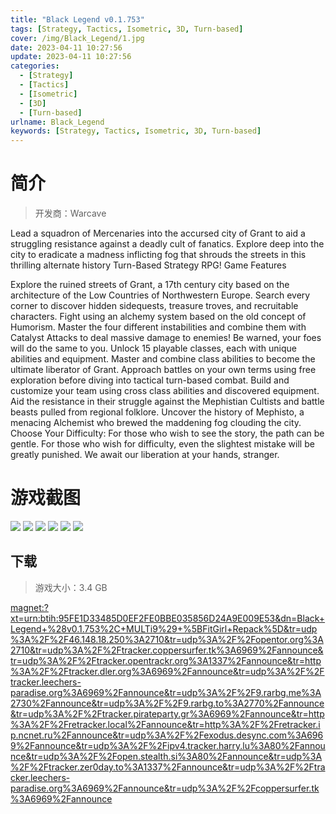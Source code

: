 ```yaml
---
title: "Black Legend v0.1.753"
tags: [Strategy, Tactics, Isometric, 3D, Turn-based]
cover: /img/Black_Legend/1.jpg
date: 2023-04-11 10:27:56
update: 2023-04-11 10:27:56
categories: 
  - [Strategy]
  - [Tactics]
  - [Isometric]
  - [3D]
  - [Turn-based]
urlname: Black_Legend
keywords: [Strategy, Tactics, Isometric, 3D, Turn-based]
---
```

# 简介

> 开发商：Warcave

Lead a squadron of Mercenaries into the accursed city of Grant to aid a struggling resistance against a deadly cult of fanatics. Explore deep into the city to eradicate a madness inflicting fog that shrouds the streets in this thrilling alternate history Turn-Based Strategy RPG!
Game Features

Explore the ruined streets of Grant, a 17th century city based on the architecture of the Low Countries of Northwestern Europe. Search every corner to discover hidden sidequests, treasure troves, and recruitable characters.
Fight using an alchemy system based on the old concept of Humorism. Master the four different instabilities and combine them with Catalyst Attacks to deal massive damage to enemies! Be warned, your foes will do the same to you.
Unlock 15 playable classes, each with unique abilities and equipment. Master and combine class abilities to become the ultimate liberator of Grant.
Approach battles on your own terms using free exploration before diving into tactical turn-based combat.
Build and customize your team using cross class abilities and discovered equipment.
Aid the resistance in their struggle against the Mephistian Cultists and battle beasts pulled from regional folklore.
Uncover the history of Mephisto, a menacing Alchemist who brewed the maddening fog clouding the city.
Choose Your Difficulty: For those who wish to see the story, the path can be gentle. For those who wish for difficulty, even the slightest mistake will be greatly punished.
We await our liberation at your hands, stranger.

# 游戏截图

![](/img/Black_Legend/2.jpg)
![](/img/Black_Legend/3.jpg)
![](/img/Black_Legend/4.jpg)
![](/img/Black_Legend/5.jpg)
![](/img/Black_Legend/6.jpg)
![](/img/Black_Legend/7.jpg)


## 下载

> 游戏大小：3.4 GB

[magnet:?xt=urn:btih:95FE1D33485D0EF2FE0BBE035856D24A9E009E53&amp;dn=Black+Legend+%28v0.1.753%2C+MULTi9%29+%5BFitGirl+Repack%5D&amp;tr=udp%3A%2F%2F46.148.18.250%3A2710&amp;tr=udp%3A%2F%2Fopentor.org%3A2710&amp;tr=udp%3A%2F%2Ftracker.coppersurfer.tk%3A6969%2Fannounce&amp;tr=udp%3A%2F%2Ftracker.opentrackr.org%3A1337%2Fannounce&amp;tr=http%3A%2F%2Ftracker.dler.org%3A6969%2Fannounce&amp;tr=udp%3A%2F%2Ftracker.leechers-paradise.org%3A6969%2Fannounce&amp;tr=udp%3A%2F%2F9.rarbg.me%3A2730%2Fannounce&amp;tr=udp%3A%2F%2F9.rarbg.to%3A2770%2Fannounce&amp;tr=udp%3A%2F%2Ftracker.pirateparty.gr%3A6969%2Fannounce&amp;tr=http%3A%2F%2Fretracker.local%2Fannounce&amp;tr=http%3A%2F%2Fretracker.ip.ncnet.ru%2Fannounce&amp;tr=udp%3A%2F%2Fexodus.desync.com%3A6969%2Fannounce&amp;tr=udp%3A%2F%2Fipv4.tracker.harry.lu%3A80%2Fannounce&amp;tr=udp%3A%2F%2Fopen.stealth.si%3A80%2Fannounce&amp;tr=udp%3A%2F%2Ftracker.zer0day.to%3A1337%2Fannounce&amp;tr=udp%3A%2F%2Ftracker.leechers-paradise.org%3A6969%2Fannounce&amp;tr=udp%3A%2F%2Fcoppersurfer.tk%3A6969%2Fannounce](magnet:?xt=urn:btih:95FE1D33485D0EF2FE0BBE035856D24A9E009E53&amp;dn=Black+Legend+%28v0.1.753%2C+MULTi9%29+%5BFitGirl+Repack%5D&amp;tr=udp%3A%2F%2F46.148.18.250%3A2710&amp;tr=udp%3A%2F%2Fopentor.org%3A2710&amp;tr=udp%3A%2F%2Ftracker.coppersurfer.tk%3A6969%2Fannounce&amp;tr=udp%3A%2F%2Ftracker.opentrackr.org%3A1337%2Fannounce&amp;tr=http%3A%2F%2Ftracker.dler.org%3A6969%2Fannounce&amp;tr=udp%3A%2F%2Ftracker.leechers-paradise.org%3A6969%2Fannounce&amp;tr=udp%3A%2F%2F9.rarbg.me%3A2730%2Fannounce&amp;tr=udp%3A%2F%2F9.rarbg.to%3A2770%2Fannounce&amp;tr=udp%3A%2F%2Ftracker.pirateparty.gr%3A6969%2Fannounce&amp;tr=http%3A%2F%2Fretracker.local%2Fannounce&amp;tr=http%3A%2F%2Fretracker.ip.ncnet.ru%2Fannounce&amp;tr=udp%3A%2F%2Fexodus.desync.com%3A6969%2Fannounce&amp;tr=udp%3A%2F%2Fipv4.tracker.harry.lu%3A80%2Fannounce&amp;tr=udp%3A%2F%2Fopen.stealth.si%3A80%2Fannounce&amp;tr=udp%3A%2F%2Ftracker.zer0day.to%3A1337%2Fannounce&amp;tr=udp%3A%2F%2Ftracker.leechers-paradise.org%3A6969%2Fannounce&amp;tr=udp%3A%2F%2Fcoppersurfer.tk%3A6969%2Fannounce)
